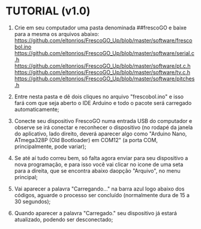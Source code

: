 #  TUTORIAL (v1.0)

1. Crie em seu computador uma pasta denominada ##frescoGO e baixe para a mesma os arquivos abaixo:
<https://github.com/eltonrios/FrescoGO_Up/blob/master/software/frescobol.ino>
<https://github.com/eltonrios/FrescoGO_Up/blob/master/software/serial.c.h> 
<https://github.com/eltonrios/FrescoGO_Up/blob/master/software/pt.c.h> 
<https://github.com/eltonrios/FrescoGO_Up/blob/master/software/tv.c.h> 
<https://github.com/eltonrios/FrescoGO_Up/blob/master/software/pitches.h> 
 
2. Entre nesta pasta e dê dois cliques no arquivo "frescobol.ino" e isso fará com que seja aberto o IDE Arduino e todo o pacote será carregado automaticamente;
3. Conecte seu dispositivo FrescoGO numa entrada USB do computador e observe se irá conectar e reconhecer o dispositivo (no rodapé da janela do aplicativo, lado direito, deverá aparecer algo como "Arduino Nano, ATmega328P (Old Bootloader) em COM12" (a porta COM, principalmente, pode variar);
4. Se até aí tudo correu bem, só falta agora enviar para seu dispositivo a nova programação, e para isso você vai clicar no icone de uma seta para a direita, que se encontra abaixo daopção "Arquivo", no menu principal;
5. Vai aparecer a palavra "Carregando..." na barra azul logo abaixo dos códigos, aguarde o processo ser concluído (normalmente dura de 15 a 30 segundos); 
6. Quando aparecer a palavra "Carregado." seu dispositivo já estará atualizado, podendo ser desconectado;
